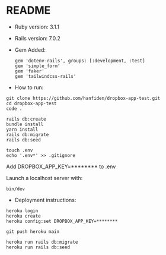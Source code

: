 # README

* Ruby version: 3.1.1
* Rails version: 7.0.2

* Gem Added:

      gem 'dotenv-rails', groups: [:development, :test]
      gem 'simple_form'
      gem 'faker'
      gem 'tailwindcss-rails'

* How to run:
```console
git clone https://github.com/hanfiden/dropbox-app-test.git
cd dropbox-app-test
code .

rails db:create
bundle install
yarn install
rails db:migrate
rails db:seed

touch .env
echo '.env*' >> .gitignore
```
Add DROPBOX_APP_KEY=******** to .env

Launch a localhost server with:
```console
bin/dev
```

* Deployment instructions:
```console
heroku login
heroku create
heroku config:set DROPBOX_APP_KEY=********

git push heroku main

heroku run rails db:migrate
heroku run rails db:seed
```
